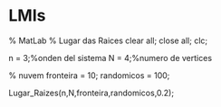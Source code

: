 # LMIs
% MatLab
% Lugar das Raices 
clear all;
close all;
clc;

n  = 3;%onden del sistema
N  = 4;%numero de vertices

% nuvem
fronteira   = 10;
randomicos  = 100;

Lugar_Raizes(n,N,fronteira,randomicos,0.2);
